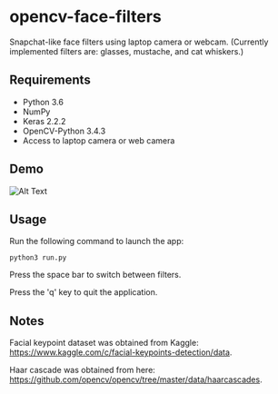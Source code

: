 # opencv-face-filters

Snapchat-like face filters using laptop camera or webcam. (Currently implemented filters are: glasses, mustache, and cat whiskers.)

## Requirements

* Python 3.6
* NumPy
* Keras 2.2.2
* OpenCV-Python 3.4.3
* Access to laptop camera or web camera

## Demo

![Alt Text](https://github.com/zezzer/opencv-face-filters/blob/master/images/demo.gif)

## Usage

Run the following command to launch the app:

`python3 run.py`

Press the space bar to switch between filters.

Press the 'q' key to quit the application.

## Notes

Facial keypoint dataset was obtained from Kaggle: https://www.kaggle.com/c/facial-keypoints-detection/data.

Haar cascade was obtained from here: https://github.com/opencv/opencv/tree/master/data/haarcascades.